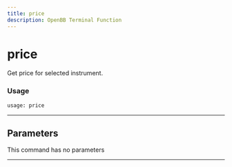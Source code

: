 ```yaml
---
title: price
description: OpenBB Terminal Function
---
```


# price

Get price for selected instrument.

### Usage 
```python
usage: price
```

---
## Parameters

This command has no parameters


---
